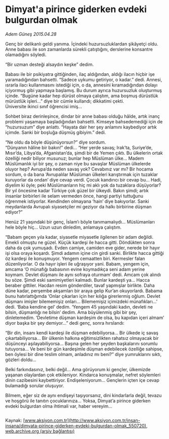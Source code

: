 # Dimyat'a pirince giderken evdeki bulgurdan olmak

*Adem Güneş 2015.04.28*

<div class="pNewsDetailMainContent" itemprop="articleBody">
 <p>
  Genç bir delikanlı geldi yanıma. İçindeki huzursuzluklardan şikâyetçi oldu. Anne babası ile son zamanlarda sürekli çatıştığını, derslerine konsantre olamadığını söyledi.
 </p>
 <p>
  “Bir uzman desteği alsaydın keşke” dedim.
 </p>
 <p>
  Babası ile bir psikiyatra gittiğinden, ilaç aldığından, aldığı ilacın hiçbir işe yaramadığından bahsetti. “Sadece uykumu getiriyor, o kadar.” dedi. Annesi, ısrarla ilacı kullanmasını istediği için, o da, annesini kıramadığından dolayı içiyormuş gibi yapmaya başlamış. Bu durum ayrıca huzursuzluk oluşturmuş içinde. “Bugüne kadar hep dürüst olmaya çalıştım, ama boşmuş dürüstlük mürüstlük işleri…” diye bir cümle kullandı; dikkatimi çekti.
  <br>
   Üniversite ikinci sınıf öğrencisi imiş…
  </br>
 </p>
 <p>
  Sohbet biraz derinleşince, dindar bir anne babası olduğu hâlde, artık inanç problemi yaşamaya başladığından bahsetti. Kimseye bahsedemediği için de “huzursuzum” diye anlattı. “Hayata dair her şey anlamını kaybediyor artık içimde. Sanki bir boşluğa düşmüş gibiyim.” dedi.
 </p>
 <p>
  “Ne oldu da böyle düşünüyorsun?” diye sordum.
  <br>
   “Dünyanın hâline bir bakın!” dedi… “Her yerde savaş; Irak’ta, Suriye’de, Mısır’da, Libya’da, Afganistan’da, şimdi bir de Yemen çıktı. Bu ülkelerin ortak özelliği nedir biliyor musunuz; bunlar hep Müslüman ülke… Madem Müslümanlık iyi bir şey, o zaman niye bu savaşlar Müslüman ülkelerde oluyor hep? Avrupa’da neden savaş yok? Cevabınız var mı? Bir hocama sordum, o da bana ‘Avrupalılar Müslüman ülkeleri karıştırmak için tuzaklar kuruyorlar da ondan’ diye cevap verdi. Çocuk kandırıcı bir cevap bu… Hadi, diyelim ki öyle; peki Müslümanların hiç mi aklı yok da tuzaklara düşüyorlar? Bir yıl öncesine kadar Türkiye çok güzel bir ülkeydi. Bakın şimdi; artık insanlar birbirleri ile selam vermeden önce, hangi partiyi tuttuğunu öğrenmek istiyorlar. Kendinden olmayana ‘hain’ diye bakıyorlar. Sanki meydanlarda Avrupalı siyasetçiler mi geziyor da halkı birbirine düşman ediyor?”
  </br>
 </p>
 <p>
  Henüz 21 yaşındaki bir genç, İslam’ı böyle tanımamalıydı… Müslümanları hele böyle hiç… Uzun uzun dinledim, anlamaya çalıştım.
 </p>
 <p>
  “Babam geçen yıla kadar, siyasetle miyasetle ilgilenen bir adam değildi. Emekli olmuştu ne güzel. Küçük kardeşi ile hacca gitti. Döndükten sonra daha da çok yumuşadı. Evden camiye, camiden eve gider, nerede bir hayır işi olsa oraya koşardı. Şimdi adamın içine cin girdi sanki. Birlikte hacca gittiği öz kardeşi ile konuşmuyor. Yengem cemaatten biri. Kermesler falan düzenliyorlar. O da hayır işleri ile uğraşıyor yani. Babam, yengem için, amcama ‘O münafığı babasının evine koymadıkça seni adam yerine koymam. Devlet düşmanı ile aynı sofraya oturmam’ dedi. Amcam çok alındı bu söze. Şimdi eski samimiyetleri kalmadı. Bunlar kardeşti ya… Hacca beraber gittiler. Hacdan resim gönderdiler, tavaf yapmışlar birlikte. Daha düne kadar, perşembe akşamları bir araya gelip Kur’an okuyorlardı. Babama bunu hatırlattığımda ‘Onlar çıkarları için her kılığa girerlermiş oğlum. Devlet düşmanı imişler bilememişiz onları… Bilememişiz içimizdeki münafıkları…’ dedi. ‘Baba kendine gel’ dedim. ‘Yengem 45 yaşındaki kadın, devleti ne bilsin, düşmanlığı ne bilsin’ dedim. Ama büyülenmiş gibi bir şey, dinletemedim. ‘Devletime düşman kardeşim de olsa, bu kapıdan içeri almam’ diyor başka bir şey demiyor…” dedi genç, sonra hırslandı:
 </p>
 <p>
  “Bir din, insanı kendi kardeşi ile düşman edebiliyorsa… Bir ülkede iç savaş çıkartabiliyorsa… Bir ülkenin halkına eğitimsizlikten rahatsız olmayacak bir düşünceyi aşılayabiliyorsa… Başına gelen her şeyden başkalarını sorumlu tutuyorsa… Ve beni bir gün kardeşimle düşman edebilecek özelliğe sahipse, ben öylesi bir dine teslim olmam, anladınız mı beni?” diye yumruklarını sıktı, gözleri doldu…
 </p>
 <p>
  Belki farkındasınız, belki değil… Ama görüyorum ki gençler, ülkemizde yaşanan olaylardan çok etkileniyor. Kindarca konuşmalar, nefret söylemleri dinin cazibesini kaybettiriyor. Endişeleniyorum… Gençlerin içten içe cevap bulamadığı sorular oluşuyor.
 </p>
 <p>
  Bilmem, eğer siz de aynı endişeyi taşıyorsanız, dini kindarlarla değil, tevazu ve hoşgörü ile tanıtın çocuklarınıza… Yoksa, Dimyat’a pirince giderken evdeki bulgurdan olma ihtimali var, haber vereyim...
 </p>
 <p>
  <img alt="" src="http://web.archive.org/web/20150715004043im_/http://medya.aksiyon.com.tr//aksiyon/2015/04/28/567959.jpg "/>
 </p>
</div>


Kaynak: [www.aksiyon.com.tr](http://www.aksiyon.com.tr/insan-insana/dimyata-pirince-giderken-evdeki-bulgurdan-olmak_550720), [web.archive.org (arşiv bağlantısı)](http://web.archive.org/web/20150715004043/http://www.aksiyon.com.tr/insan-insana/dimyata-pirince-giderken-evdeki-bulgurdan-olmak_550720)
